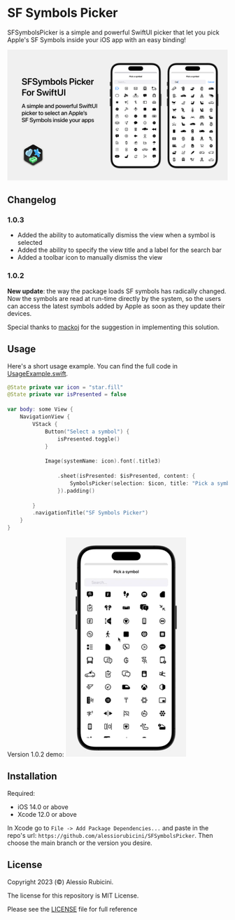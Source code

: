 # SF Symbols Picker

SFSymbolsPicker is a simple and powerful SwiftUI picker that let you pick Apple's SF Symbols inside your iOS app with an easy binding!

![SF Symbols Picker](./Resources/SFSymbolsPicker.png)

## Changelog
### 1.0.3
- Added the ability to automatically dismiss the view when a symbol is selected
- Added the ability to specify the view title and a label for the search bar
- Added a toolbar icon to manually dismiss the view

### 1.0.2

**New update**: the way the package loads SF symbols has radically changed. Now the symbols are read at run-time directly by the system, so the users can access the latest symbols added by Apple as soon as they update their devices.

Special thanks to [mackoj](https://github.com/mackoj) for the suggestion in implementing this solution.

## Usage

Here's a short usage example. You can find the full code in [UsageExample.swift](https://github.com/alessiorubicini/SFSymbolsPickerForSwiftUI/blob/master/Sources/SFSymbolsPicker/UsageExample.swift).

```swift
@State private var icon = "star.fill"
@State private var isPresented = false
    
var body: some View {
    NavigationView {
        VStack {
            Button("Select a symbol") {
                isPresented.toggle()
            }

            Image(systemName: icon).font(.title3)

                .sheet(isPresented: $isPresented, content: {
                    SymbolsPicker(selection: $icon, title: "Pick a symbol", autoDismiss: true)
                }).padding()

        }
        .navigationTitle("SF Symbols Picker")
    }
}
```

Version 1.0.2 demo:
![Demo](./Resources/example-gif.gif)

## Installation

Required:
- iOS 14.0 or above
- Xcode 12.0 or above

In Xcode go to `File -> Add Package Dependencies...` and paste in the repo's url: `https://github.com/alessiorubicini/SFSymbolsPicker`.
Then choose the main branch or the version you desire.

## License

Copyright 2023 (©) Alessio Rubicini.

The license for this repository is MIT License.

Please see the [LICENSE](LICENSE) file for full reference

